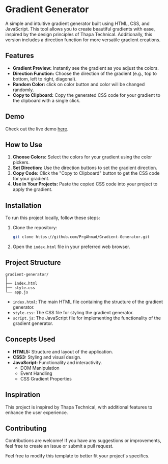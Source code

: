 # Gradient Generator

A simple and intuitive gradient generator built using HTML, CSS, and JavaScript. This tool allows you to create beautiful gradients with ease, inspired by the design principles of Thapa Technical. Additionally, this version includes a direction function for more versatile gradient creations.

## Features

- **Gradient Preview:** Instantly see the gradient as you adjust the colors.
- **Direction Function:** Choose the direction of the gradient (e.g., top to bottom, left to right, diagonal).
- **Random Color:** click on color button and color will be changed randomly.
- **Copy to Clipboard:** Copy the generated CSS code for your gradient to the clipboard with a single click.

## Demo

Check out the live demo [here]().

## How to Use

1. **Choose Colors:** Select the colors for your gradient using the color pickers.
2. **Set Direction:** Use the direction buttons to set the gradient direction.
3. **Copy Code:** Click the "Copy to Clipboard" button to get the CSS code for your gradient.
4. **Use in Your Projects:** Paste the copied CSS code into your project to apply the gradient.

## Installation

To run this project locally, follow these steps:

1. Clone the repository:
    ```sh
    git clone https://github.com/PrgAhmad/Gradient-Generator.git
    ```

2. Open the `index.html` file in your preferred web browser.

## Project Structure

```plaintext
gradient-generator/
│
├── index.html
├── style.css
└── app.js
```

- `index.html`: The main HTML file containing the structure of the gradient generator.
- `style.css`: The CSS file for styling the gradient generator.
- `script.js`: The JavaScript file for implementing the functionality of the gradient generator.

## Concepts Used

- **HTML5:** Structure and layout of the application.
- **CSS3:** Styling and visual design.
- **JavaScript:** Functionality and interactivity.
    - DOM Manipulation
    - Event Handling
    - CSS Gradient Properties

## Inspiration

This project is inspired by Thapa Technical, with additional features to enhance the user experience.

## Contributing

Contributions are welcome! If you have any suggestions or improvements, feel free to create an issue or submit a pull request.

Feel free to modify this template to better fit your project's specifics.
